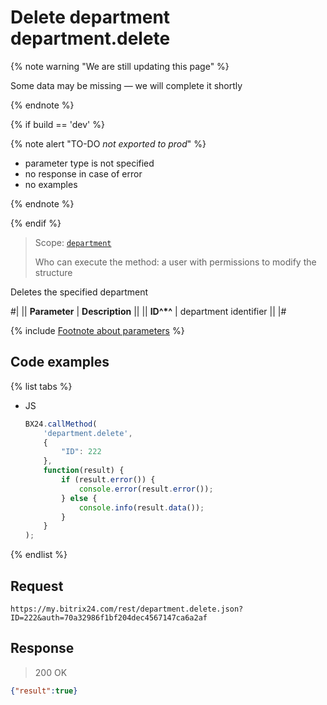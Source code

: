 # Delete department department.delete

{% note warning "We are still updating this page" %}

Some data may be missing — we will complete it shortly

{% endnote %}

{% if build == 'dev' %}

{% note alert "TO-DO _not exported to prod_" %}

- parameter type is not specified
- no response in case of error
- no examples
  
{% endnote %}

{% endif %}

> Scope: [`department`](../scopes/permissions.md)
>
> Who can execute the method: a user with permissions to modify the structure

Deletes the specified department

#|
|| **Parameter** | **Description** ||
|| **ID^*^** | department identifier ||
|#

{% include [Footnote about parameters](../../_includes/required.md) %}

## Code examples

{% list tabs %}

- JS

    ```js
    BX24.callMethod(
        'department.delete',
        {
            "ID": 222
        },
        function(result) {
            if (result.error()) {
                console.error(result.error());
            } else {
                console.info(result.data());
            }
        }
    );
    ```

{% endlist %}

## Request

```
https://my.bitrix24.com/rest/department.delete.json?ID=222&auth=70a32986f1bf204dec4567147ca6a2af
```

## Response

> 200 OK

```json
{"result":true}
```